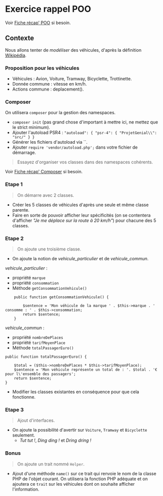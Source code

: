# Exercice rappel POO

Voir [Fiche récap' POO](../recaps/poo.MD) si besoin.

## Contexte

Nous allons tenter de _modéliser_ des véhicules, d'après la définition [Wikipédia](https://fr.wikipedia.org/wiki/V%C3%A9hicule).

### Proposition pour les véhicules

- Véhicules : Avion, Voiture, Tramway, Bicyclette, Trottinette.
- Donnée commune : vitesse en km/h.
- Actions commune : deplacement().

### Composer

On utilisera `composer` pour la gestion des namespaces.

- `composer init` (pas grand chose d'important à mettre ici, ne mettez que le strict minimum).
- Ajouter l'autoload PSR4 : ```"autoload": {
  "psr-4": {
    "ProjetGenial\\": "src/"
  }
}```
- Générer les fichiers d'autoload via ``.
- Ajouter `require 'vendor/autoload.php';` dans votre fichier de démarrage.

> Essayez d'organiser vos classes dans des namespaces cohérents.

Voir [Fiche récap' Composer](https://github.com/O-clock-Alumnis/fiches-recap/blob/master/php/composer.md) si besoin.

### Etape 1

> On démarre avec 2 classes.

- Créer les 5 classes de véhicules d'après une seule et même classe parente.
- Faire en sorte de pouvoir afficher leur spécificités (on se contentera d'afficher _"Je me déplace sur la route à 20 km/h"_) pour chacune des 5 classes.

### Etape 2

> On ajoute une troisième classe.

- On ajoute la notion de _vehicule_particulier_ et de _vehicule_commun_.

_vehicule_particulier_  :

- propriété `marque`
- propriété `consommation`
- Méthode `getConsommationVehicule()`

```
    public function getConsommationVehicule() {
        
        $sentence = 'Mon véhicule de la marque ' . $this->marque . ' consomme : ' . $this->consommation;
        return $sentence;
    }
```

_vehicule_commun_  :

- propriété `nombreDePlaces`
- propriété `tarifMoyenPlace`
- Méthode `totalPassagerEuro()`

```
public function totalPassagerEuro() {
    
    $total = ($this->nombreDePlaces * $this->tarifMoyenPlace);
    $sentence = 'Mon véhicule représente un total de : '. $total . '€ pour l\'ensemble des passagers';
    return $sentence;
}
```

- Modifier les classes existantes en conséquence pour que cela fonctionne.

### Etape 3

> Ajout d'interfaces.

- On ajoute la possibilité d'avertir sur `Voiture`, `Tramway` et `Bicyclette` seulement.
    - _Tut tut !_, _Ding ding !_ et _Dring dring !_

### Bonus

> On ajoute un trait nommé `Helper`.

- Ajout d'une méthode `name()` sur ce trait qui renvoie le nom de la classe PHP de l'objet courant. On utilisera la fonction PHP adéquate et on ajoutera ce `trait` sur les véhicules dont on souhaite afficher l'information.
